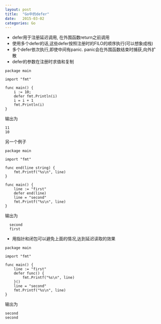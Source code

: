 ```yaml
---
layout: post
title:  "Go中的defer"
date:   2015-03-02
categories: Go
---
```


* defer用于注册延迟调用, 在外围函数return之前调用  
* 使用多个defer的话,这些defer按照注册时的FILO的顺序执行(可以想象成栈)  
* 多个defer依次执行,即使中间有panic. panic会在外围函数结束时捕获,向外扩散
* defer的参数在注册时求值和复制

```
package main

import "fmt"

func main() {
    i := 10;
    defer fmt.Println(i)
    i = i + 1
    fmt.Println(i)
}
```

输出为

```
11
10
```

另一个例子

```
package main

import "fmt"

func end(line string) {
    fmt.Printf("%s\n", line)
}

func main() {
    line := "first"
    defer end(line)
    line = "second"
    fmt.Printf("%s\n", line)
}
```

输出为

```
  second
  first
```

* 用指针和闭包可以避免上面的情况,达到延迟读取的效果

```
package main

import "fmt"

func main() {
    line := "first"
    defer func() {
        fmt.Printf("%s\n", line)
    }()
    line = "second"
    fmt.Printf("%s\n", line)
}
```

输出为

```
second
second
```
